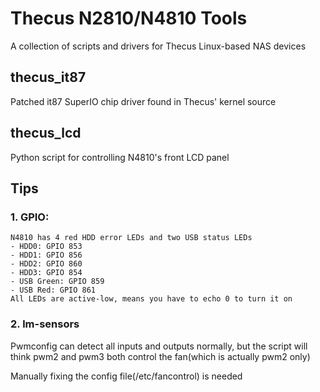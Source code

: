 # Thecus N2810/N4810 Tools
A collection of scripts and drivers for Thecus Linux-based NAS devices

## thecus_it87
Patched it87 SuperIO chip driver found in Thecus' kernel source

## thecus_lcd
Python script for controlling N4810's front LCD panel

## Tips
### 1. GPIO:  
    N4810 has 4 red HDD error LEDs and two USB status LEDs
    - HDD0: GPIO 853
    - HDD1: GPIO 856
    - HDD2: GPIO 860
    - HDD3: GPIO 854
    - USB Green: GPIO 859
    - USB Red: GPIO 861  
    All LEDs are active-low, means you have to echo 0 to turn it on
### 2. lm-sensors  
   Pwmconfig can detect all inputs and outputs normally, but the script will think pwm2 and pwm3 both control the fan(which is actually pwm2 only)  

   Manually fixing the config file(/etc/fancontrol) is needed